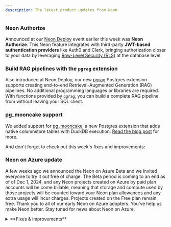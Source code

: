 ```yaml
---
description: The latest product updates from Neon
---
```


### Neon Authorize

Announced at our [Neon Deploy](https://www.youtube.com/watch?v=QDNsxw_3ris&t=289s) event earlier this week was **Neon Authorize**. This Neon feature integrates with third-party **JWT-based authentication providers** like Auth0 and Clerk, bringing authorization closer to your data by leveraging [Row-Level Security (RLS)](https://www.postgresql.org/docs/current/ddl-rowsecurity.html) at the database level.

### Build RAG pipelines with the `pgrag` extension

Also introduced at Neon Deploy, our new [pgrag](https://neon.tech/docs/extensions/pgrag) Postgres extension supports creating end-to-end Retrieval-Augmented Generation (RAG) pipelines. No additional programming languages or libraries are required. With functions provided by `pgrag`, you can build a complete RAG pipeline from without leaving your SQL client.

### pg_mooncake support

We added support for [pg_mooncake](https://github.com/Mooncake-Labs/pg_mooncake), a new Postgres extension that adds native columnstore tables with DuckDB execution. [Read the blog post](https://mooncake.dev/blog/3) for more.

And don't forget to check out this week's fixes and improvements:

### Neon on Azure update

A few weeks ago we announced the Neon on Azure Beta and we invited everyone to try it out free of charge. The Beta period is coming to an end as of of Dec 1, 2024, and any Neon projects created on Azure by paid plan accounts will be come billable, meaning that storage and compute used by those projects will be counted toward your Neon plan allowances and any extra usage will incur charges. Projects created on the Free plan remain free. Thank you to all of our early Neon on Azure adopters. You've help us make Neon better. Stay tuned for news about Neon on Azure.

<details>

<summary>**Fixes & improvements**</summary>

- **Neon Console enhancement**

- **Neon API changes**

  We've introduced a new [Get active regions](https://api-docs.neon.tech/reference/getactiveregions) endpoint for retrieving a list of regions supported by Neon. The response body includes data such as the region ID, name, and the region's approximate geographical latitude and longitude.

  ```bash
  curl --request GET \
     --url https://console.neon.tech/api/v2/regions \
     --header 'accept: application/json' \
     --header 'authorization: Bearer $NEON_API_KEY'
  ```

- **Fixes**

- **Contact support form improvements**:

  You can now attach files along with your problem description when requesting help from Neon support. File size limit is 50 MB and we support the following file types:

  - PDF (. pdf)
  - PNG (. png)
  - JPEG (. jpeg)
  - GIF (. gif)
  - Text (. txt)

- **More local disk space for Neon computes**

  We increased the local disk space allocation for Neon computes, which will now receive 15 GiB x maximum vCPU setting with a minimum of 20 GiB. This change ensures optimal handling of temporary data, query operations, and maintenance tasks in Postgres.

</details>
